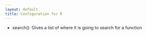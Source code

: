 ```yaml
---
layout: default
title: Configuration for R
---
```



* search(): Gives a list of where it is going to search for a function